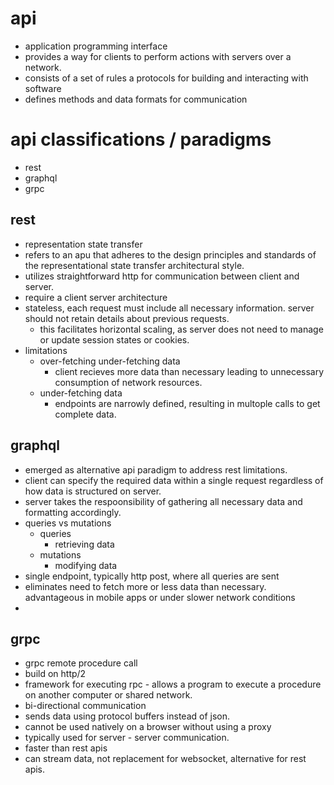 # api

- application programming interface
- provides a way for clients to perform actions with servers over a network.
- consists of a set of rules a protocols for building and interacting with software
- defines methods and data formats for communication

# api classifications / paradigms

- rest
- graphql
- grpc

## rest

- representation state transfer
- refers to an apu that adheres to the design principles and standards of the representational state transfer architectural style.
- utilizes straightforward http for communication between client and server.
- require a client server architecture
- stateless, each request must include all necessary information. server should not retain details about previous requests.
  - this facilitates horizontal scaling, as server does not need to manage or update session states or cookies.
- limitations
  - over-fetching under-fetching data
    - client recieves more data than necessary leading to unnecessary consumption of network resources.
  - under-fetching data
    - endpoints are narrowly defined, resulting in multople calls to get complete data.

## graphql

- emerged as alternative api paradigm to address rest limitations.
- client can specify the required data within a single request regardless of how data is structured on server.
- server takes the respoonsibility of gathering all necessary data and formatting accordingly.
- queries vs mutations
  - queries
    - retrieving data
  - mutations
    - modifying data
- single endpoint, typically http post, where all queries are sent
- eliminates need to fetch more or less data than necessary. advantageous in mobile apps or under slower network conditions
-

## grpc

- grpc remote procedure call
- build on http/2
- framework for executing rpc - allows a program to execute a procedure on another computer or shared network.
- bi-directional communication
- sends data using protocol buffers instead of json.
- cannot be used natively on a browser without using a proxy
- typically used for server - server communication.
- faster than rest apis
- can stream data, not replacement for websocket, alternative for rest apis.
